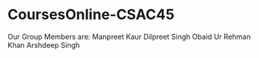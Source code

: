 # CoursesOnline-CSAC45
Our Group Members are:
Manpreet Kaur
Dilpreet Singh
Obaid Ur Rehman Khan
Arshdeep Singh
